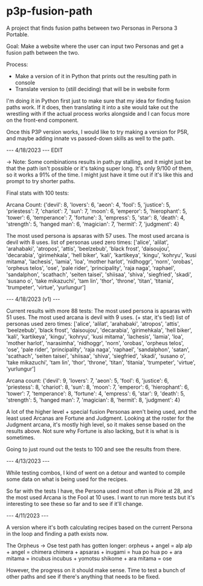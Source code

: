 # p3p-fusion-path
 A project that finds fusion paths between two Personas in Persona 3 Portable.

 Goal: Make a website where the user can input two Personas and get a fusion path
 between the two.

 Process:
 - Make a version of it in Python that prints out the resulting path in console
 - Translate version to (still deciding) that will be in website form

 I'm doing it in Python first just to make sure that my idea for finding fusion paths
 work. If it does, then translating it into a site would take out the wrestling with
 if the actual process works alongside and I can focus more on the front-end component.

 Once this P3P version works, I would like to try making a version for P5R, and maybe
 adding innate vs passed-down skills as well to the path.

 --- 4/18/2023 --- EDIT

 -> Note: Some combinations results in path.py stalling, and it might just be
 that the path isn't possible or it's taking super long.
 It's only 9/100 of them, so it works a 91% of the time.
 I might just have it time out if it's like this and prompt to try shorter paths.

 Final stats with 100 tests:

 Arcana Count:
 {'devil': 8, 'lovers': 6, 'aeon': 4, 'fool': 5, 'justice': 5, 'priestess': 7, 'chariot': 7, 'sun': 7, 'moon': 6, 'emperor': 5, 'hierophant': 5, 'tower': 6, 'temperance': 7, 'fortune': 3, 'empress': 5, 'star': 8, 'death': 4, 'strength': 5, 'hanged man': 6, 'magician': 7, 'hermit': 7, 'judgment': 4}

 The most used persona is apsaras with 57 uses.
 The most used arcana is devil with 8 uses.
 list of personas used zero times:  ['alice', 'alilat', 'arahabaki', 'atropos', 'attis', 'beelzebub', 'black frost', 'daisoujou', 'decarabia', 'girimehkala', 'hell biker', 'kali', 'kartikeya', 'kingu', 'kohryu', 'kusi mitama', 'lachesis', 'lamia', 'loa', 'mother harlot', 'nidhoggr', 'norn', 'orobas', 'orpheus telos', 'ose', 'pale rider', 'principality', 'raja naga', 'raphael', 'sandalphon', 'scathach', 'seiten taisei', 'shiisaa', 'shiva', 'siegfried', 'skadi', 'susano o', 'take mikazuchi', 'tam lin', 'thor', 'throne', 'titan', 'titania', 'trumpeter', 'virtue', 'yurlungur']

 --- 4/18/2023 (v1) ---

 Current results with more 88 tests:
 The most used persona is apsaras with 51 uses.
 The most used arcana is devil with 9 uses. (+ star, it's tied)
 list of personas used zero times:  ['alice', 'alilat', 'arahabaki', 'atropos', 'attis', 'beelzebub', 'black frost', 'daisoujou', 'decarabia', 'girimehkala', 'hell biker', 'kali', 'kartikeya', 'kingu', 'kohryu', 'kusi mitama', 'lachesis', 'lamia', 'loa', 'mother harlot', 'narasimha', 'nidhoggr', 'norn', 'orobas', 'orpheus telos', 'ose', 'pale rider', 'principality', 'raja naga', 'raphael', 'sandalphon', 'satan', 'scathach', 'seiten taisei', 'shiisaa', 'shiva', 'siegfried', 'skadi', 'susano o', 'take mikazuchi', 'tam lin', 'thor', 'throne', 'titan', 'titania', 'trumpeter', 'virtue', 'yurlungur']

 Arcana count:
 {'devil': 9, 'lovers': 7, 'aeon': 5, 'fool': 6, 'justice': 6, 'priestess': 8, 'chariot': 8, 'sun': 8, 'moon': 7, 'emperor': 6, 'hierophant': 6, 'tower': 7, 'temperance': 8, 'fortune': 4, 'empress': 6, 'star': 9, 'death': 5, 'strength': 5, 'hanged man': 7, 'magician': 8, 'hermit': 8, 'judgment': 4}

 A lot of the higher level + special fusion Personas aren't being used, and the least used Arcanas are Fortune and Judgment.
 Looking at the roster for the Judgment arcana, it's mostly high level, so it makes sense based on the results above.
 Not sure why Fortune is also lacking, but it is what is is sometimes.

 Going to just round out the tests to 100 and see the results from there.

  --- 4/13/2023 ---

  While testing combos, I kind of went on a detour and wanted to compile some data
  on what is being used for the recipes.

  So far with the tests I have, the Persona used most often is Pixie at 28, and the most
  used Arcana is the Fool at 10 uses. I want to run more tests but it's interesting to see
  these so far and to see if it'll change.

 --- 4/11/2023 ---

 A version where it's both calculating recipes based on the current Persona in the loop
 and finding a path exists now.

 The Orpheus -> Ose test path has gotten longer:
 orpheus + angel = alp
 alp + angel = chimera
 chimera + apsaras + inugami = hua po
 hua po + ara mitama = incubus
 incubus + yomotsu shikome + ara mitama = ose

 However, the progress on it should make sense. Time to test a bunch of other paths and see
 if there's anything that needs to be fixed.
